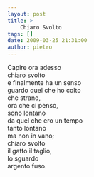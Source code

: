 ```yaml
---
layout: post
title: >
    Chiaro Svolto
tags: []
date: 2009-03-25 21:31:00
author: pietro
---
```

Capire ora adesso<br/>chiaro svolto<br/>e finalmente ha un senso<br/>guardo quel che ho colto<br/>che strano,<br/>ora che ci penso,<br/>sono lontano<br/>da quel che ero un tempo<br/>tanto lontano<br/>ma non in vano;<br/>chiaro svolto<br/>il gatto il taglio,<br/>lo sguardo<br/>argento fuso.
